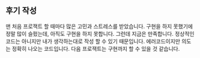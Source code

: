 ## 후기 작성
맨 처음 프로잭트 할 때마다 많은 고민과 스트레스를 받았습니다.
구현을 하지 못했기에 정말 많이 슬펐는데, 아직도 구현을 하지 못합니다.
그런데 지금은 만족합니다. 정상적인 코드는 아니지만 내가 생각하는대로 작성 할 수 있기 때문입니다.
에러코드이지만 의도는 정확히 나오는 코드입니다. 다음 프로잭트는 구현까지 할 수 있을 것 같습니다.